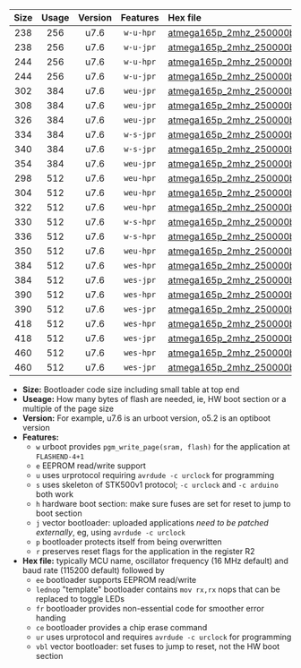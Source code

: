 |Size|Usage|Version|Features|Hex file|
|:-:|:-:|:-:|:-:|:--|
|238|256|u7.6|`w-u-hpr`|[atmega165p_2mhz_250000bps_ur.hex](https://raw.githubusercontent.com/stefanrueger/urboot/main/atmega165p_2mhz_250000bps_ur.hex)|
|238|256|u7.6|`w-u-jpr`|[atmega165p_2mhz_250000bps_ur_vbl.hex](https://raw.githubusercontent.com/stefanrueger/urboot/main/atmega165p_2mhz_250000bps_ur_vbl.hex)|
|244|256|u7.6|`w-u-hpr`|[atmega165p_2mhz_250000bps_lednop_ur.hex](https://raw.githubusercontent.com/stefanrueger/urboot/main/atmega165p_2mhz_250000bps_lednop_ur.hex)|
|244|256|u7.6|`w-u-jpr`|[atmega165p_2mhz_250000bps_lednop_ur_vbl.hex](https://raw.githubusercontent.com/stefanrueger/urboot/main/atmega165p_2mhz_250000bps_lednop_ur_vbl.hex)|
|302|384|u7.6|`weu-jpr`|[atmega165p_2mhz_250000bps_ee_ur_vbl.hex](https://raw.githubusercontent.com/stefanrueger/urboot/main/atmega165p_2mhz_250000bps_ee_ur_vbl.hex)|
|308|384|u7.6|`weu-jpr`|[atmega165p_2mhz_250000bps_ee_lednop_ur_vbl.hex](https://raw.githubusercontent.com/stefanrueger/urboot/main/atmega165p_2mhz_250000bps_ee_lednop_ur_vbl.hex)|
|326|384|u7.6|`weu-jpr`|[atmega165p_2mhz_250000bps_ee_lednop_fr_ur_vbl.hex](https://raw.githubusercontent.com/stefanrueger/urboot/main/atmega165p_2mhz_250000bps_ee_lednop_fr_ur_vbl.hex)|
|334|384|u7.6|`w-s-jpr`|[atmega165p_2mhz_250000bps_vbl.hex](https://raw.githubusercontent.com/stefanrueger/urboot/main/atmega165p_2mhz_250000bps_vbl.hex)|
|340|384|u7.6|`w-s-jpr`|[atmega165p_2mhz_250000bps_lednop_vbl.hex](https://raw.githubusercontent.com/stefanrueger/urboot/main/atmega165p_2mhz_250000bps_lednop_vbl.hex)|
|354|384|u7.6|`weu-jpr`|[atmega165p_2mhz_250000bps_ee_lednop_fr_ce_ur_vbl.hex](https://raw.githubusercontent.com/stefanrueger/urboot/main/atmega165p_2mhz_250000bps_ee_lednop_fr_ce_ur_vbl.hex)|
|298|512|u7.6|`weu-hpr`|[atmega165p_2mhz_250000bps_ee_ur.hex](https://raw.githubusercontent.com/stefanrueger/urboot/main/atmega165p_2mhz_250000bps_ee_ur.hex)|
|304|512|u7.6|`weu-hpr`|[atmega165p_2mhz_250000bps_ee_lednop_ur.hex](https://raw.githubusercontent.com/stefanrueger/urboot/main/atmega165p_2mhz_250000bps_ee_lednop_ur.hex)|
|322|512|u7.6|`weu-hpr`|[atmega165p_2mhz_250000bps_ee_lednop_fr_ur.hex](https://raw.githubusercontent.com/stefanrueger/urboot/main/atmega165p_2mhz_250000bps_ee_lednop_fr_ur.hex)|
|330|512|u7.6|`w-s-hpr`|[atmega165p_2mhz_250000bps.hex](https://raw.githubusercontent.com/stefanrueger/urboot/main/atmega165p_2mhz_250000bps.hex)|
|336|512|u7.6|`w-s-hpr`|[atmega165p_2mhz_250000bps_lednop.hex](https://raw.githubusercontent.com/stefanrueger/urboot/main/atmega165p_2mhz_250000bps_lednop.hex)|
|350|512|u7.6|`weu-hpr`|[atmega165p_2mhz_250000bps_ee_lednop_fr_ce_ur.hex](https://raw.githubusercontent.com/stefanrueger/urboot/main/atmega165p_2mhz_250000bps_ee_lednop_fr_ce_ur.hex)|
|384|512|u7.6|`wes-hpr`|[atmega165p_2mhz_250000bps_ee.hex](https://raw.githubusercontent.com/stefanrueger/urboot/main/atmega165p_2mhz_250000bps_ee.hex)|
|384|512|u7.6|`wes-jpr`|[atmega165p_2mhz_250000bps_ee_vbl.hex](https://raw.githubusercontent.com/stefanrueger/urboot/main/atmega165p_2mhz_250000bps_ee_vbl.hex)|
|390|512|u7.6|`wes-hpr`|[atmega165p_2mhz_250000bps_ee_lednop.hex](https://raw.githubusercontent.com/stefanrueger/urboot/main/atmega165p_2mhz_250000bps_ee_lednop.hex)|
|390|512|u7.6|`wes-jpr`|[atmega165p_2mhz_250000bps_ee_lednop_vbl.hex](https://raw.githubusercontent.com/stefanrueger/urboot/main/atmega165p_2mhz_250000bps_ee_lednop_vbl.hex)|
|418|512|u7.6|`wes-hpr`|[atmega165p_2mhz_250000bps_ee_lednop_fr.hex](https://raw.githubusercontent.com/stefanrueger/urboot/main/atmega165p_2mhz_250000bps_ee_lednop_fr.hex)|
|418|512|u7.6|`wes-jpr`|[atmega165p_2mhz_250000bps_ee_lednop_fr_vbl.hex](https://raw.githubusercontent.com/stefanrueger/urboot/main/atmega165p_2mhz_250000bps_ee_lednop_fr_vbl.hex)|
|460|512|u7.6|`wes-hpr`|[atmega165p_2mhz_250000bps_ee_lednop_fr_ce.hex](https://raw.githubusercontent.com/stefanrueger/urboot/main/atmega165p_2mhz_250000bps_ee_lednop_fr_ce.hex)|
|460|512|u7.6|`wes-jpr`|[atmega165p_2mhz_250000bps_ee_lednop_fr_ce_vbl.hex](https://raw.githubusercontent.com/stefanrueger/urboot/main/atmega165p_2mhz_250000bps_ee_lednop_fr_ce_vbl.hex)|

- **Size:** Bootloader code size including small table at top end
- **Useage:** How many bytes of flash are needed, ie, HW boot section or a multiple of the page size
- **Version:** For example, u7.6 is an urboot version, o5.2 is an optiboot version
- **Features:**
  + `w` urboot provides `pgm_write_page(sram, flash)` for the application at `FLASHEND-4+1`
  + `e` EEPROM read/write support
  + `u` uses urprotocol requiring `avrdude -c urclock` for programming
  + `s` uses skeleton of STK500v1 protocol; `-c urclock` and `-c arduino` both work
  + `h` hardware boot section: make sure fuses are set for reset to jump to boot section
  + `j` vector bootloader: uploaded applications *need to be patched externally*, eg, using `avrdude -c urclock`
  + `p` bootloader protects itself from being overwritten
  + `r` preserves reset flags for the application in the register R2
- **Hex file:** typically MCU name, oscillator frequency (16 MHz default) and baud rate (115200 default) followed by
  + `ee` bootloader supports EEPROM read/write
  + `lednop` "template" bootloader contains `mov rx,rx` nops that can be replaced to toggle LEDs
  + `fr` bootloader provides non-essential code for smoother error handing
  + `ce` bootloader provides a chip erase command
  + `ur` uses urprotocol and requires `avrdude -c urclock` for programming
  + `vbl` vector bootloader: set fuses to jump to reset, not the HW boot section
